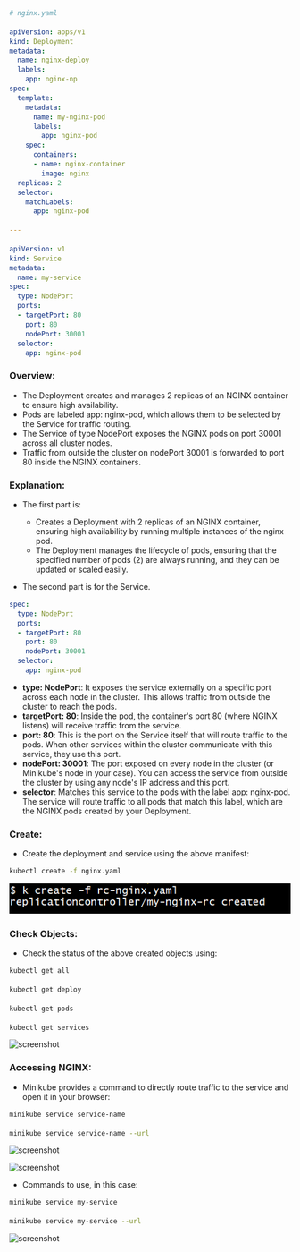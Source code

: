 ```yaml
# nginx.yaml

apiVersion: apps/v1
kind: Deployment
metadata:
  name: nginx-deploy
  labels:
    app: nginx-np 
spec:
  template:
    metadata:
      name: my-nginx-pod
      labels:
        app: nginx-pod
    spec:
      containers:
      - name: nginx-container
        image: nginx
  replicas: 2
  selector:
    matchLabels:
      app: nginx-pod
      
---

apiVersion: v1 
kind: Service
metadata:
  name: my-service
spec:
  type: NodePort
  ports:
  - targetPort: 80
    port: 80
    nodePort: 30001
  selector:
    app: nginx-pod
```

### Overview:
- The Deployment creates and manages 2 replicas of an NGINX container to ensure high availability.
- Pods are labeled app: nginx-pod, which allows them to be selected by the Service for traffic routing.
- The Service of type NodePort exposes the NGINX pods on port 30001 across all cluster nodes.
- Traffic from outside the cluster on nodePort 30001 is forwarded to port 80 inside the NGINX containers.

### Explanation:
- The first part is:
    - Creates a Deployment with 2 replicas of an NGINX container, ensuring high availability by running multiple instances of the nginx pod.
    - The Deployment manages the lifecycle of pods, ensuring that the specified number of pods (2) are always running, and they can be updated or scaled easily.
    
- The second part is for the Service.
```yaml
spec:
  type: NodePort
  ports:
  - targetPort: 80
    port: 80
    nodePort: 30001
  selector:
    app: nginx-pod
```
- **type: NodePort**: It exposes the service externally on a specific port across each node in the cluster. This allows traffic from outside the cluster to reach the pods. 
- **targetPort: 80**: Inside the pod, the container's port 80 (where NGINX listens) will receive traffic from the service.
- **port: 80**: This is the port on the Service itself that will route traffic to the pods. When other services within the cluster communicate with this service, they use this port.
- **nodePort: 30001**: The port exposed on every node in the cluster (or Minikube's node in your case). You can access the service from outside the cluster by using any node's IP address and this port.
- **selector**: Matches this service to the pods with the label app: nginx-pod. The service will route traffic to all pods that match this label, which are the NGINX pods created by your Deployment.

### Create:
- Create the deployment and service using the above manifest:
```bash
kubectl create -f nginx.yaml
```

![screenshot](https://github.com/saimanasak/kubernetes/blob/main/replication-controller/basic-rc-nginx/images/create_rc.png)

### Check Objects:
- Check the status of the above created objects using:
```bash
kubectl get all

kubectl get deploy

kubectl get pods

kubectl get services
```

![screenshot](https://github.com/saimanasak/kubernetes/blob/main/replication-controller/basic-rc-nginx/images/get_all.png)

### Accessing NGINX:
- Minikube provides a command to directly route traffic to the service and open it in your browser:
```bash
minikube service service-name

minikube service service-name --url
```

![screenshot](https://github.com/saimanasak/kubernetes/blob/main/replication-controller/basic-rc-nginx/images/minikube-svc.png)

![screenshot](https://github.com/saimanasak/kubernetes/blob/main/replication-controller/basic-rc-nginx/images/minikube-svc-url.png)

- Commands to use, in this case:
```bash
minikube service my-service

minikube service my-service --url
```

![screenshot](https://github.com/saimanasak/kubernetes/blob/main/replication-controller/basic-rc-nginx/images/output-nginx.png)